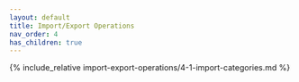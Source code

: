 ```yaml
---
layout: default
title: Import/Export Operations
nav_order: 4
has_children: true
---
```


{% include_relative import-export-operations/4-1-import-categories.md %}
